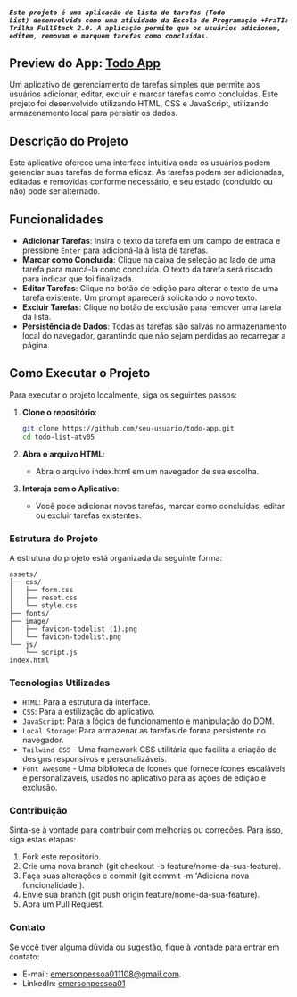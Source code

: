 <code><h4>_Este projeto é uma aplicação de lista de tarefas (Todo List) desenvolvida como uma atividade da Escola de Programação +PraTI: Trilha FullStack 2.0. A aplicação permite que os usuários adicionem, editem, removam e marquem tarefas como concluídas._</h4></code>


## Preview do App: [Todo App](https://todo-list-atv05.vercel.app/)

Um aplicativo de gerenciamento de tarefas simples que permite aos usuários adicionar, editar, excluir e marcar tarefas como concluídas. Este projeto foi desenvolvido utilizando HTML, CSS e JavaScript, utilizando armazenamento local para persistir os dados.

## Descrição do Projeto

Este aplicativo oferece uma interface intuitiva onde os usuários podem gerenciar suas tarefas de forma eficaz. As tarefas podem ser adicionadas, editadas e removidas conforme necessário, e seu estado (concluído ou não) pode ser alternado.

## Funcionalidades

- **Adicionar Tarefas**: Insira o texto da tarefa em um campo de entrada e pressione `Enter` para adicioná-la à lista de tarefas.
- **Marcar como Concluída**: Clique na caixa de seleção ao lado de uma tarefa para marcá-la como concluída. O texto da tarefa será riscado para indicar que foi finalizada.
- **Editar Tarefas**: Clique no botão de edição para alterar o texto de uma tarefa existente. Um prompt aparecerá solicitando o novo texto.
- **Excluir Tarefas**: Clique no botão de exclusão para remover uma tarefa da lista.
- **Persistência de Dados**: Todas as tarefas são salvas no armazenamento local do navegador, garantindo que não sejam perdidas ao recarregar a página.

## Como Executar o Projeto

Para executar o projeto localmente, siga os seguintes passos:

1. **Clone o repositório**:
   ```bash
   git clone https://github.com/seu-usuario/todo-app.git
   cd todo-list-atv05

2. **Abra o arquivo HTML**:

   - Abra o arquivo index.html em um navegador de sua escolha.

3. **Interaja com o Aplicativo**:

   - Você pode adicionar novas tarefas, marcar como concluídas, editar ou excluir tarefas existentes.

### Estrutura do Projeto
A estrutura do projeto está organizada da seguinte forma:

```plaintext
assets/
├── css/
│   ├── form.css
│   ├── reset.css
│   └── style.css
├── fonts/
├── image/
│   ├── favicon-todolist (1).png
│   └── favicon-todolist.png
└── js/
    └── script.js
index.html
```

### Tecnologias Utilizadas
- `HTML`: Para a estrutura da interface.
- `CSS`: Para a estilização do aplicativo.
- `JavaScript`: Para a lógica de funcionamento e manipulação do DOM.
- `Local Storage`: Para armazenar as tarefas de forma persistente no navegador.
- `Tailwind CSS` - Uma framework CSS utilitária que facilita a criação de designs responsivos e personalizáveis.
- `Font Awesome` - Uma biblioteca de ícones que fornece ícones escaláveis e personalizáveis, usados no aplicativo para as ações de edição e exclusão.

### Contribuição
Sinta-se à vontade para contribuir com melhorias ou correções. Para isso, siga estas etapas:

1. Fork este repositório.
2. Crie uma nova branch (git checkout -b feature/nome-da-sua-feature).
3. Faça suas alterações e commit (git commit -m 'Adiciona nova funcionalidade').
4. Envie sua branch (git push origin feature/nome-da-sua-feature).
5. Abra um Pull Request.

### Contato
Se você tiver alguma dúvida ou sugestão, fique à vontade para entrar em contato:

- E-mail: [emersonpessoa011108@gmail.com](mailto:emersonpessoa011108@gmail.com).
- LinkedIn: [emersonpessoa01](https://www.linkedin.com/in/emersonpessoa01/)
